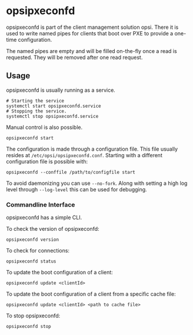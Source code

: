 # opsipxeconfd

opsipxeconfd is part of the client management solution opsi.
There it is used to write named pipes for clients that boot over PXE to provide a one-time configuration.

The named pipes are empty and will be filled on-the-fly once a read is requested. They will be removed after one read request.

## Usage

opsipxeconfd is usually running as a service.

    # Starting the service
    systemctl start opsipxeconfd.service
    # Stopping the service.
    systemctl stop opsipxeconfd.service

Manual control is also possible.

    opsipxeconfd start

The configuration is made through a configuration file. This file usually resides at `/etc/opsi/opsipxeconfd.conf`. Starting with a different configuration file is possible with:

    opsipxeconfd --conffile /path/to/configfile start

To avoid daemonizing you can use `--no-fork`. Along with setting a high log level through `--log-level` this can be used for debugging.

### Commandline Interface

opsipxeconfd has a simple CLI.

To check the version of opsipxeconfd:

    opsipxeconfd version

To check for connections:

    opsipxeconfd status

To update the boot configuration of a client:

    opsipxeconfd update <clientId>

To update the boot configuration of a client from a specific cache file:

	opsipxeconfd update <clientId> <path to cache file>

To stop opsipxeconfd:

    opsipxeconfd stop

